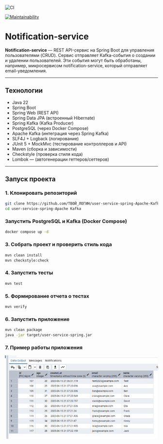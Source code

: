 ![CI](https://github.com/irinakomarchenko/user-service-spring/actions/workflows/ci.yml/badge.svg)

[![Maintainability](https://qlty.sh/badges/a56c7491-b9be-4239-964a-541250c083e3/maintainability.svg)](https://qlty.sh/gh/irinakomarchenko/projects/user-service-spring)

# Notification-service

**Notification-service** — REST API-сервис на Spring Boot для управления пользователями (CRUD).
Сервис отправляет Kafka-события о создании и удалении пользователей. Эти события могут быть обработаны, например, микросервисом notification-service, который отправляет email-уведомления.

---

## Технологии

- Java 22
- Spring Boot
- Spring Web (REST API)
- Spring Data JPA (встроенный Hibernate)
- Spring Kafka (Kafka Producer)
- PostgreSQL (через Docker Compose)
- Apache Kafka (интеграция через Spring Kafka)
- SLF4J + Logback (логирование)
- JUnit 5 + MockMvc (тестирование контроллеров и API)
- Maven (сборка и зависимости)
- Checkstyle (проверка стиля кода)
- Lombok — (автогенерации геттеров/сеттеров)
---

## Запуск проекта

### 1. Клонировать репозиторий

```sh
git clone https://github.com/ТВОЙ_ЛОГИН/user-service-spring-Apache-Kafka.git
cd user-service-spring-Apache Kafka
```
###  Запустить PostgreSQL и Kafka (Docker Compose)
```sh
docker compose up -d
```
### 3. Собрать проект и проверить стиль кода

```sh
mvn clean install
mvn checkstyle:check
```
### 4. Запустить тесты

```sh
mvn test
```
### 5. Формирование отчета о тестах

```sh
mvn verify
```

### 6. Запустить приложение


```sh
mvn clean package
java -jar target/user-service-spring.jar
```

### 7. Пример работы приложения
![img_1.png](readme-resources/img_1.png)
